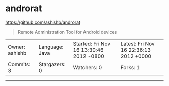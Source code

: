 # androrat

https://github.com/ashishb/androrat
<blockquote>
Remote Administration Tool for Android devices
</blockquote>

<table>
<tr><td>Owner: ashishb</td>
    <td>Language: Java</td>
    <td>Started: Fri Nov 16 13:30:46 2012 -0800</td>
    <td>Latest: Fri Nov 16 22:36:13 2012 +0000</td></tr>
<tr><td>Commits: 3</td>
    <td>Stargazers: 0</td>
    <td>Watchers: 0</td>
    <td>Forks: 1</td></tr>
</table>

---

